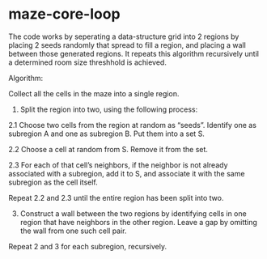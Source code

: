 # maze-core-loop

The code works by seperating a data-structure grid into 2 regions by placing 2 seeds randomly that spread to fill a region, and placing a wall between those generated regions. It repeats this algorithm recursively until a determined room size threshhold is achieved.

Algorithm:

Collect all the cells in the maze into a single region.

1. Split the region into two, using the following process:

2.1 Choose two cells from the region at random as “seeds”. Identify one as subregion A and one as subregion B. Put them into a set S.

 2.2 Choose a cell at random from S. Remove it from the set.

 2.3 For each of that cell’s neighbors, if the neighbor is not already associated with a subregion, 
add it to S, and associate it with the same subregion as the cell itself.


Repeat 2.2 and 2.3 until the entire region has been split into two.

3. Construct a wall between the two regions by identifying cells in one region that have neighbors in the other region. 
Leave a gap by omitting the wall from one such cell pair.

Repeat 2 and 3 for each subregion, recursively.
